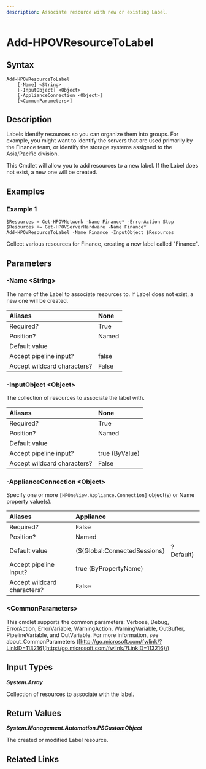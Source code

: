 ```yaml
---
description: Associate resource with new or existing Label.
---
```


# Add-HPOVResourceToLabel

## Syntax

```text
Add-HPOVResourceToLabel
    [-Name] <String>
    [-InputObject] <Object>
    [-ApplianceConnection <Object>]
    [<CommonParameters>]
```

## Description

Labels identify resources so you can organize them into groups. For example, you might want to identify the servers that are used primarily by the Finance team, or identify the storage systems assigned to the Asia/Pacific division.

This Cmdlet will allow you to add resources to a new label. If the Label does not exist, a new one will be created.

## Examples

### Example 1

```text
$Resources = Get-HPOVNetwork -Name Finance* -ErrorAction Stop
$Resources += Get-HPOVServerHardware -Name Finance*
Add-HPOVResourceToLabel -Name Finance -InputObject $Resources
```

Collect various resources for Finance, creating a new label called "Finance".

## Parameters

### -Name &lt;String&gt;

The name of the Label to associate resources to. If Label does not exist, a new one will be created.

| Aliases | None |
| :--- | :--- |
| Required? | True |
| Position? | Named |
| Default value |  |
| Accept pipeline input? | false |
| Accept wildcard characters? | False |

### -InputObject &lt;Object&gt;

The collection of resources to associate the label with.

| Aliases | None |
| :--- | :--- |
| Required? | True |
| Position? | Named |
| Default value |  |
| Accept pipeline input? | true \(ByValue\) |
| Accept wildcard characters? | False |

### -ApplianceConnection &lt;Object&gt;

Specify one or more `[HPOneView.Appliance.Connection]` object\(s\) or Name property value\(s\).

| Aliases | Appliance |  |
| :--- | :--- | :--- |
| Required? | False |  |
| Position? | Named |  |
| Default value | \(${Global:ConnectedSessions} | ? Default\) |
| Accept pipeline input? | true \(ByPropertyName\) |  |
| Accept wildcard characters? | False |  |

### &lt;CommonParameters&gt;

This cmdlet supports the common parameters: Verbose, Debug, ErrorAction, ErrorVariable, WarningAction, WarningVariable, OutBuffer, PipelineVariable, and OutVariable. For more information, see about\_CommonParameters \([http://go.microsoft.com/fwlink/?LinkID=113216](http://go.microsoft.com/fwlink/?LinkID=113216)\)

## Input Types

_**System.Array**_

Collection of resources to associate with the label.

## Return Values

_**System.Management.Automation.PSCustomObject**_

The created or modified Label resource.

## Related Links

